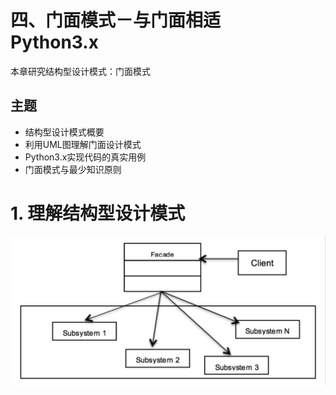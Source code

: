 #  四、门面模式－与门面相适　Python3.x

本章研究结构型设计模式：门面模式  


##  主题
* 结构型设计模式概要  
* 利用UML图理解门面设计模式  
* Python3.x实现代码的真实用例  
* 门面模式与最少知识原则  
 

# 1. 理解结构型设计模式

![门面模式UML](uml-images/4.home_face.jpg)  

